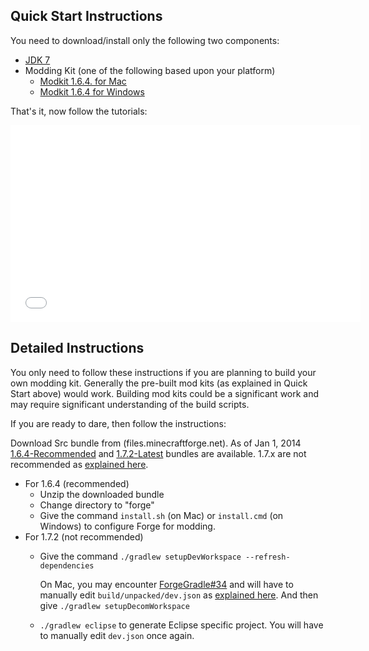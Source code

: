 Quick Start Instructions
------------------------

You need to download/install only the following two components:

* [JDK 7](http://www.oracle.com/technetwork/java/javase/downloads/jdk7-downloads-1880260.html)
* Modding Kit (one of the following based upon your platform)
    * [Modkit 1.6.4. for Mac](https://www.dropbox.com/s/5429c5ci9h82bvu/modkit-mac-164.zip)
    * [Modkit 1.6.4 for Windows](https://www.dropbox.com/s/us13l01yi9e306f/modkit-windows-164.zip)

That's it, now follow the tutorials:

<iframe src="//www.youtube.com/embed/QkPq6KUvY7g?list=PLX8CzqL3ArzVET0IIHcCf3-JfzY8RL4xG" height="315" width="560" allowfullscreen="" frameborder="0"></iframe>

Detailed Instructions
---------------------

You only need to follow these instructions if you are planning to build your own modding kit. Generally the pre-built mod kits (as explained in Quick Start above) would work. Building mod kits could be a significant work and may require significant understanding of the build scripts.

If you are ready to dare, then follow the instructions:

Download Src bundle from (files.minecraftforge.net). As of Jan 1, 2014 [1.6.4-Recommended](http://files.minecraftforge.net/maven/net/minecraftforge/forge/1.6.4-9.11.1.965/forge-1.6.4-9.11.1.965-src.zip) and [1.7.2-Latest](http://files.minecraftforge.net/maven/net/minecraftforge/forge/1.7.2-10.12.0.982/forge-1.7.2-10.12.0.982-src.zip) bundles are available. 1.7.x are not recommended as [explained here](https://github.com/MinecraftForge/ForgeGradle/issues/27#issuecomment-31436639).

* For 1.6.4 (recommended)
    * Unzip the downloaded bundle
    * Change directory to "forge"
    * Give the command `install.sh` (on Mac) or `install.cmd` (on Windows) to configure Forge for modding.
* For 1.7.2 (not recommended)
    * Give the command `./gradlew setupDevWorkspace --refresh-dependencies`

      On Mac, you may encounter [ForgeGradle#34](https://github.com/MinecraftForge/ForgeGradle/issues/34) and will have to manually edit `build/unpacked/dev.json` as [explained here](https://github.com/MinecraftForge/ForgeGradle/issues/34#issuecomment-31344841). And then give `./gradlew setupDecomWorkspace`
    * `./gradlew eclipse` to generate Eclipse specific project. You will have to manually edit `dev.json` once again.


